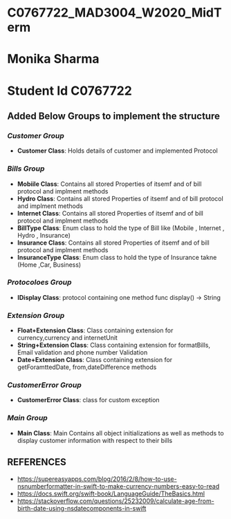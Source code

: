 # C0767722_MAD3004_W2020_MidTerm
# Monika Sharma 
# Student Id C0767722
## Added Below Groups to implement the structure

### *Customer Group*<br>
* **Customer Class**: Holds details of customer and implemented  Protocol

### *Bills Group*<br>
* **Mobiile Class**: Contains all stored Properties of itsemf and of bill protocol and implment methods
* **Hydro Class**: Contains all stored Properties of itsemf and of bill protocol and implment methods
* **Internet Class**: Contains all stored Properties of itsemf and of bill protocol and implment methods
* **BillType Class**: Enum class to hold the type of Bill like (Mobile , Internet , Hydro , Insurance)
* **Insurance Class**: Contains all stored Properties of itsemf and of bill protocol and implment methods
* **InsuranceType Class**: Enum class to hold the type of Insurance takne (Home ,Car, Business)

### *Protocoloes Group*<br>
* **IDisplay Class**: protocol containing one method func display() -> String

### *Extension Group*<br>
* **Float+Extension Class**: Class  containing extension for currency,currency and internetUnit
* **String+Extension Class**: Class  containing extension for formatBills, Email validation and phone number Validation
* **Date+Extension Class**: Class  containing extension for getForamttedDate, from,dateDifference methods

### *CustomerError Group*
* **CustomerError Class**: class for custom exception


### *Main Group*
* **Main Class**: Main Contains all object initializations as well as methods to display customer information with respect to their bills


## REFERENCES
* https://supereasyapps.com/blog/2016/2/8/how-to-use-nsnumberformatter-in-swift-to-make-currency-numbers-easy-to-read
* https://docs.swift.org/swift-book/LanguageGuide/TheBasics.html
* https://stackoverflow.com/questions/25232009/calculate-age-from-birth-date-using-nsdatecomponents-in-swift
